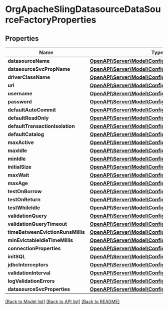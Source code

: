 # OrgApacheSlingDatasourceDataSourceFactoryProperties

## Properties
Name | Type | Description | Notes
------------ | ------------- | ------------- | -------------
**datasourceName** | [**OpenAPI\Server\Model\ConfigNodePropertyString**](ConfigNodePropertyString.md) |  | [optional] 
**datasourceSvcPropName** | [**OpenAPI\Server\Model\ConfigNodePropertyString**](ConfigNodePropertyString.md) |  | [optional] 
**driverClassName** | [**OpenAPI\Server\Model\ConfigNodePropertyString**](ConfigNodePropertyString.md) |  | [optional] 
**url** | [**OpenAPI\Server\Model\ConfigNodePropertyString**](ConfigNodePropertyString.md) |  | [optional] 
**username** | [**OpenAPI\Server\Model\ConfigNodePropertyString**](ConfigNodePropertyString.md) |  | [optional] 
**password** | [**OpenAPI\Server\Model\ConfigNodePropertyString**](ConfigNodePropertyString.md) |  | [optional] 
**defaultAutoCommit** | [**OpenAPI\Server\Model\ConfigNodePropertyDropDown**](ConfigNodePropertyDropDown.md) |  | [optional] 
**defaultReadOnly** | [**OpenAPI\Server\Model\ConfigNodePropertyDropDown**](ConfigNodePropertyDropDown.md) |  | [optional] 
**defaultTransactionIsolation** | [**OpenAPI\Server\Model\ConfigNodePropertyDropDown**](ConfigNodePropertyDropDown.md) |  | [optional] 
**defaultCatalog** | [**OpenAPI\Server\Model\ConfigNodePropertyString**](ConfigNodePropertyString.md) |  | [optional] 
**maxActive** | [**OpenAPI\Server\Model\ConfigNodePropertyInteger**](ConfigNodePropertyInteger.md) |  | [optional] 
**maxIdle** | [**OpenAPI\Server\Model\ConfigNodePropertyInteger**](ConfigNodePropertyInteger.md) |  | [optional] 
**minIdle** | [**OpenAPI\Server\Model\ConfigNodePropertyInteger**](ConfigNodePropertyInteger.md) |  | [optional] 
**initialSize** | [**OpenAPI\Server\Model\ConfigNodePropertyInteger**](ConfigNodePropertyInteger.md) |  | [optional] 
**maxWait** | [**OpenAPI\Server\Model\ConfigNodePropertyInteger**](ConfigNodePropertyInteger.md) |  | [optional] 
**maxAge** | [**OpenAPI\Server\Model\ConfigNodePropertyInteger**](ConfigNodePropertyInteger.md) |  | [optional] 
**testOnBorrow** | [**OpenAPI\Server\Model\ConfigNodePropertyBoolean**](ConfigNodePropertyBoolean.md) |  | [optional] 
**testOnReturn** | [**OpenAPI\Server\Model\ConfigNodePropertyBoolean**](ConfigNodePropertyBoolean.md) |  | [optional] 
**testWhileIdle** | [**OpenAPI\Server\Model\ConfigNodePropertyBoolean**](ConfigNodePropertyBoolean.md) |  | [optional] 
**validationQuery** | [**OpenAPI\Server\Model\ConfigNodePropertyString**](ConfigNodePropertyString.md) |  | [optional] 
**validationQueryTimeout** | [**OpenAPI\Server\Model\ConfigNodePropertyInteger**](ConfigNodePropertyInteger.md) |  | [optional] 
**timeBetweenEvictionRunsMillis** | [**OpenAPI\Server\Model\ConfigNodePropertyInteger**](ConfigNodePropertyInteger.md) |  | [optional] 
**minEvictableIdleTimeMillis** | [**OpenAPI\Server\Model\ConfigNodePropertyInteger**](ConfigNodePropertyInteger.md) |  | [optional] 
**connectionProperties** | [**OpenAPI\Server\Model\ConfigNodePropertyString**](ConfigNodePropertyString.md) |  | [optional] 
**initSQL** | [**OpenAPI\Server\Model\ConfigNodePropertyString**](ConfigNodePropertyString.md) |  | [optional] 
**jdbcInterceptors** | [**OpenAPI\Server\Model\ConfigNodePropertyString**](ConfigNodePropertyString.md) |  | [optional] 
**validationInterval** | [**OpenAPI\Server\Model\ConfigNodePropertyInteger**](ConfigNodePropertyInteger.md) |  | [optional] 
**logValidationErrors** | [**OpenAPI\Server\Model\ConfigNodePropertyBoolean**](ConfigNodePropertyBoolean.md) |  | [optional] 
**datasourceSvcProperties** | [**OpenAPI\Server\Model\ConfigNodePropertyArray**](ConfigNodePropertyArray.md) |  | [optional] 

[[Back to Model list]](../README.md#documentation-for-models) [[Back to API list]](../README.md#documentation-for-api-endpoints) [[Back to README]](../README.md)


